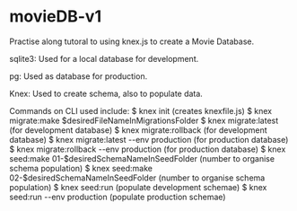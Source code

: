 # movieDB-v1

Practise along tutoral to using knex.js to create a Movie Database.

sqlite3: Used for a local database for development.

pg: Used as database for production.

Knex: Used to create schema, also to populate data.

Commands on CLI used include:
$ knex init (creates knexfile.js)
$ knex migrate:make $desiredFileNameInMigrationsFolder 
$ knex migrate:latest (for development database)
$ knex migrate:rollback (for development database)
$ knex migrate:latest --env production (for production database)
$ knex migrate:rollback --env production (for production database)
$ knex seed:make 01-$desiredSchemaNameInSeedFolder (number to organise schema population)
$ knex seed:make 02-$desiredSchemaNameInSeedFolder (number to organise schema population)
$ knex seed:run (populate development schemae)
\$ knex seed:run --env production (populate production schemae)
